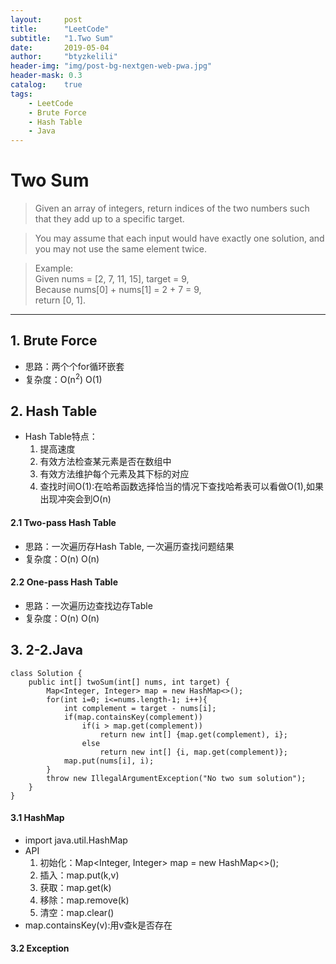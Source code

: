 ```yaml
---
layout:     post
title:      "LeetCode"
subtitle:   "1.Two Sum"
date:       2019-05-04
author:     "btyzkelili"
header-img: "img/post-bg-nextgen-web-pwa.jpg"
header-mask: 0.3
catalog:    true
tags:
    - LeetCode
    - Brute Force
    - Hash Table
    - Java
---  
```

# Two Sum  
>Given an array of integers, return indices of the two numbers such that they add up to a specific target.

>You may assume that each input would have exactly one solution, and you may not use the same element twice.

>Example:  
>Given nums = [2, 7, 11, 15], target = 9,  
>Because nums[0] + nums[1] = 2 + 7 = 9,  
>return [0, 1]. 

---
## 1. Brute Force
* 思路：两个个for循环嵌套  
* 复杂度：O(n<sup>2</sup>) O(1)
## 2. Hash Table 
* Hash Table特点：
	1. 提高速度
	2. 有效方法检查某元素是否在数组中
	3. 有效方法维护每个元素及其下标的对应
	4. 查找时间O(1):在哈希函数选择恰当的情况下查找哈希表可以看做O(1),如果出现冲突会到O(n)
#### 2.1 Two-pass Hash Table
* 思路：一次遍历存Hash Table, 一次遍历查找问题结果
* 复杂度：O(n) O(n)
#### 2.2 One-pass Hash Table
* 思路：一次遍历边查找边存Table
* 复杂度：O(n) O(n)  
## 3. 2-2.Java
```
class Solution {  
    public int[] twoSum(int[] nums, int target) {  
        Map<Integer, Integer> map = new HashMap<>();  
        for(int i=0; i<=nums.length-1; i++){
            int complement = target - nums[i];
            if(map.containsKey(complement))
                if(i > map.get(complement))
                    return new int[] {map.get(complement), i};
                else
                    return new int[] {i, map.get(complement)};
            map.put(nums[i], i);
        }
        throw new IllegalArgumentException("No two sum solution");
    }
}
```
#### 3.1 HashMap
* import java.util.HashMap
* API
	1. 初始化：Map<Integer, Integer> map = new HashMap<>();
	2. 插入：map.put(k,v)
	3. 获取：map.get(k)
	4. 移除：map.remove(k)
	5. 清空：map.clear()
* map.containsKey(v):用v查k是否存在
#### 3.2 Exception


